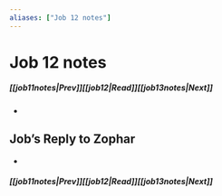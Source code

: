 ```yaml
---
aliases: ["Job 12 notes"]
---
```

# Job 12 notes
##### <span class=arrow-left></span>[[job11notes|Prev]]<span class=navigation-separator></span>[[job12|Read]]<span class=navigation-separator></span>[[job13notes|Next]]<span class=arrow-right></span>
- 
## Job’s Reply to Zophar
- 
##### <span class=arrow-left></span>[[job11notes|Prev]]<span class=navigation-separator></span>[[job12|Read]]<span class=navigation-separator></span>[[job13notes|Next]]<span class=arrow-right></span>